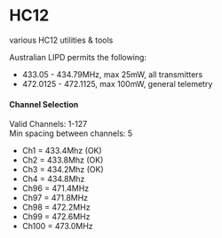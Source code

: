 # HC12
various HC12 utilities & tools  

Australian LIPD permits the following:  
* 433.05 - 434.79MHz, max 25mW, all transmitters  
* 472.0125 - 472.1125, max 100mW, general telemetry

#### Channel Selection
Valid Channels: 1-127  
Min spacing between channels: 5

* Ch1 = 433.4Mhz (OK)  
* Ch2 = 433.8Mhz (OK)  
* Ch3 = 434.2Mhz (OK)  
* Ch4 = 434.8Mhz  
* Ch96 = 471.4MHz  
* Ch97 = 471.8MHz  
* Ch98 = 472.2MHz  
* Ch99 = 472.6MHz  
* Ch100 = 473.0MHz  
